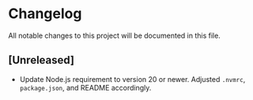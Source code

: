 # Changelog

All notable changes to this project will be documented in this file.

## [Unreleased]
- Update Node.js requirement to version 20 or newer. Adjusted `.nvmrc`, `package.json`, and README accordingly.

